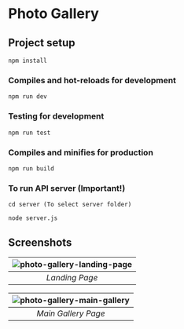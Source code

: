 # Photo Gallery

## Project setup

```
npm install
```

### Compiles and hot-reloads for development
```
npm run dev
```

### Testing for development
```
npm run test
```

### Compiles and minifies for production
```
npm run build
```

### To run API server (Important!)
```
cd server (To select server folder)

node server.js
```

## Screenshots

| ![photo-gallery-landing-page](https://github.com/bryanjiang117/Photo-Gallery/assets/66335098/38004352-fc32-4341-901c-d3aae9357350) | 
|:--:| 
|*Landing Page*|

| ![photo-gallery-main-gallery](https://github.com/bryanjiang117/Photo-Gallery/assets/66335098/aba18089-13ba-4e36-8328-451ad14e130a) | 
|:--:| 
|*Main Gallery Page*|
